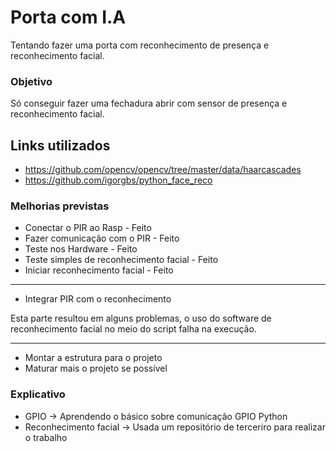 # Porta com I.A

Tentando fazer uma porta com reconhecimento de presença e reconhecimento facial.

### Objetivo

Só conseguir fazer uma fechadura abrir com sensor de presença e reconhecimento facial.

## Links utilizados

* https://github.com/opencv/opencv/tree/master/data/haarcascades
* https://github.com/igorgbs/python_face_reco

### Melhorias previstas

* Conectar o PIR ao Rasp - Feito
* Fazer comunicação com o PIR - Feito
* Teste nos Hardware - Feito
* Teste simples de reconhecimento facial - Feito
* Iniciar reconhecimento facial - Feito

-----------------

* Integrar PIR com o reconhecimento

Esta parte resultou em alguns problemas, o uso do software de reconhecimento facial no meio do script falha na execução.

-----------------

* Montar a estrutura para o projeto
* Maturar mais o projeto se possível

### Explicativo

* GPIO -> Aprendendo o básico sobre comunicação GPIO Python
* Reconhecimento facial -> Usada um repositório de terceriro para realizar o trabalho
